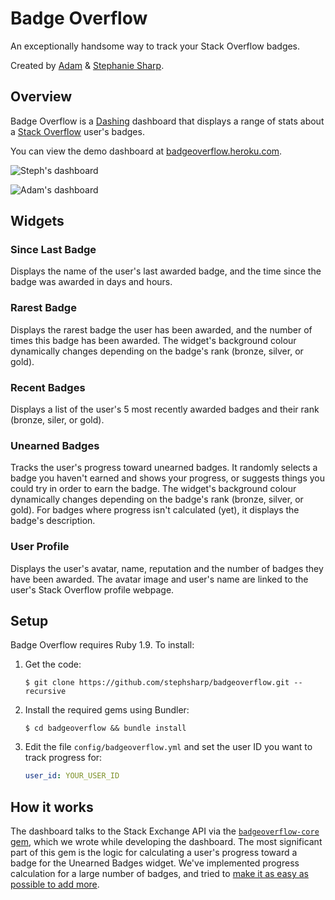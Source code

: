 # Badge Overflow

An exceptionally handsome way to track your Stack Overflow badges.

Created by [Adam](https://github.com/sharplet) & [Stephanie Sharp](https://github.com/stephsharp).


## Overview

Badge Overflow is a [Dashing](http://shopify.github.com/dashing)
dashboard that displays a range of stats about a
[Stack Overflow](http://stackoverflow.com) user's badges.

You can view the demo dashboard at [badgeoverflow.heroku.com](http://badgeoverflow.heroku.com/).

![Steph's dashboard](https://raw.github.com/stephsharp/badgeoverflow/master/public/screenshots/badgeoverflow/steph_sharp.png)

![Adam's dashboard](https://raw.github.com/stephsharp/badgeoverflow/master/public/screenshots/badgeoverflow/adam_sharp.png)


## Widgets

### Since Last Badge
Displays the name of the user's last awarded badge, and the time since the badge was awarded in days and hours.

### Rarest Badge
Displays the rarest badge the user has been awarded, and the number of times this badge has been awarded. The widget's background colour dynamically changes depending on the badge's rank (bronze, silver, or gold).

### Recent Badges
Displays a list of the user's 5 most recently awarded badges and their rank (bronze, siler, or gold).

### Unearned Badges
Tracks the user's progress toward unearned badges. It randomly selects a badge you haven't earned and shows your progress, or suggests things you could try in order to earn the badge. The widget's background colour dynamically changes depending on the badge's rank (bronze, silver, or gold). For badges where progress isn't calculated (yet), it displays the badge's description.

### User Profile
Displays the user's avatar, name, reputation and the number of badges they have been awarded. The avatar image and user's name are linked to the user's Stack Overflow profile webpage.


## Setup

Badge Overflow requires Ruby 1.9. To install:

 1. Get the code:

    ```
    $ git clone https://github.com/stephsharp/badgeoverflow.git --recursive
    ```

 2. Install the required gems using Bundler:

    ```
    $ cd badgeoverflow && bundle install
    ```

 3. Edit the file `config/badgeoverflow.yml` and set the user ID you want to track progress for:

    ```yaml
    user_id: YOUR_USER_ID
    ```

## How it works

The dashboard talks to the Stack Exchange API via the
[`badgeoverflow-core` gem](https://github.com/sharplet/badgeoverflow-core),
which we wrote while developing the dashboard. The most significant
part of this gem is the logic for calculating a user's progress toward
a badge for the Unearned Badges widget. We've implemented progress calculation for a large number of
badges, and tried to [make it as easy as possible to add more](https://github.com/sharplet/badgeoverflow-core/blob/master/CONTRIBUTING.md).
